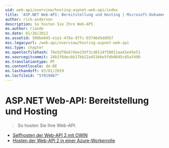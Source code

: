 ```yaml
---
uid: web-api/overview/hosting-aspnet-web-api/index
title: 'ASP.NET Web-API: Bereitstellung und Hosting | Microsoft-Dokumentation'
author: rick-anderson
description: So hosten Sie Ihre Web-API.
ms.author: riande
ms.date: 01/26/2012
ms.assetid: 500be045-e1e1-478a-97fc-0374645dd95f
msc.legacyurl: /web-api/overview/hosting-aspnet-web-api
msc.type: chapter
ms.openlocfilehash: 76e5df0e67dee23df3cd0114f50011aa41e45e51
ms.sourcegitcommit: 24b1f6decbb17bb22a45166e5fdb0845c65af498
ms.translationtype: MT
ms.contentlocale: de-DE
ms.lasthandoff: 03/01/2019
ms.locfileid: "57019867"
---
```

<a name="aspnet-web-api-deployment-and-hosting"></a>ASP.NET Web-API: Bereitstellung und Hosting
====================
> So hosten Sie Ihre Web-API.


- [Selfhosten der Web-API 2 mit OWIN](use-owin-to-self-host-web-api.md)
- [Hosten der Web-API 2 in einer Azure-Workerrolle](host-aspnet-web-api-in-an-azure-worker-role.md)
